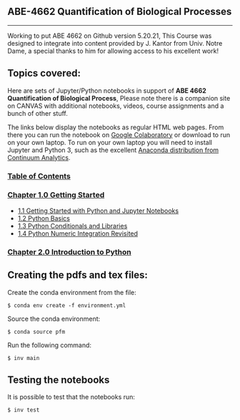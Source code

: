 ## ABE-4662 Quantification of Biological Processes
______________________________________
Working to put ABE 4662 on Github version 5.20.21,
This Course was designed to integrate into content provided by J. Kantor from Univ. Notre Dame, a special thanks to him for allowing access to his excellent work!

## Topics covered:


Here are sets of Jupyter/Python notebooks in support of **ABE 4662 Quantification of Biological Process**,
Please note there is a companion site
on CANVAS with additional notebooks, videos, course assignments and a bunch of other stuff.

The links below display the notebooks as regular HTML web pages. From there you can run the notebook on
[Google Colaboratory](https://colab.research.google.com) or download to run on your own laptop. To run on your own
laptop you will need to install Jupyter and Python 3, such as the excellent
[Anaconda distribution from Continuum Analytics](https://www.continuum.io/downloads).


### [Table of Contents](http://nbviewer.jupyter.org/github/jckantor/CBE30338/blob/master/notebooks/toc.ipynb?flush=true)

### [Chapter 1.0 Getting Started](http://nbviewer.jupyter.org/github/jckantor/CBE30338/blob/master/notebooks/01.00-Getting-Started.ipynb)
- [1.1 Getting Started with Python and Jupyter Notebooks](http://nbviewer.jupyter.org/github/jckantor/CBE30338/blob/master/notebooks/01.01-Getting-Started-with-Python-and-Jupyter-Notebooks.ipynb)
- [1.2 Python Basics](http://nbviewer.jupyter.org/github/jckantor/CBE30338/blob/master/notebooks/01.02-Python-Basics.ipynb)
- [1.3 Python Conditionals and Libraries](http://nbviewer.jupyter.org/github/jckantor/CBE30338/blob/master/notebooks/01.03-Python-Conditionals-and-Libraries.ipynb)
- [1.4 Python Numeric Integration Revisited](http://nbviewer.jupyter.org/github/jckantor/CBE30338/blob/master/notebooks/01.04-Python-Numeric-Integration-Revisited.ipynb)

### [Chapter 2.0 Introduction to Python](http://nbviewer.jupyter.org/github/jckantor/CBE30338/blob/master/notebooks/02.00-Process-Modeling.ipynb)
## Creating the pdfs and tex files:

Create the conda environment from the file:

    $ conda env create -f environment.yml

Source the conda environment:

    $ conda source pfm

Run the following command:

    $ inv main

## Testing the notebooks

It is possible to test that the notebooks run:

    $ inv test
